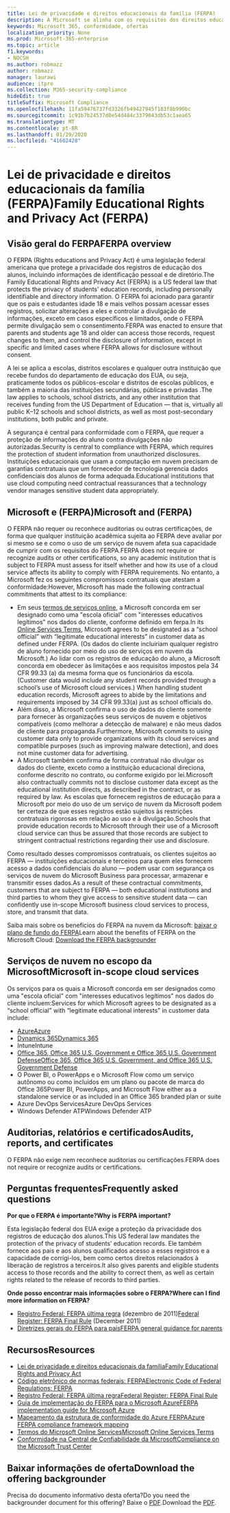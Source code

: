 ```yaml
---
title: Lei de privacidade e direitos educacionais da família (FERPA)
description: A Microsoft se alinha com os requisitos dos direitos educacionais e da lei de privacidade da família US.
keywords: Microsoft 365, conformidade, ofertas
localization_priority: None
ms.prod: Microsoft-365-enterprise
ms.topic: article
f1.keywords:
- NOCSH
ms.author: robmazz
author: robmazz
manager: laurawi
audience: itpro
ms.collection: M365-security-compliance
hideEdit: true
titleSuffix: Microsoft Compliance
ms.openlocfilehash: 11fa59476737fd3326fb49427945f183f8b990bc
ms.sourcegitcommit: 1c91b7b24537d0e54d484c3379043db53c1aea65
ms.translationtype: MT
ms.contentlocale: pt-BR
ms.lasthandoff: 01/29/2020
ms.locfileid: "41602428"
---
```

# <a name="family-educational-rights-and-privacy-act-ferpa"></a><span data-ttu-id="02cae-104">Lei de privacidade e direitos educacionais da família (FERPA)</span><span class="sxs-lookup"><span data-stu-id="02cae-104">Family Educational Rights and Privacy Act (FERPA)</span></span>

## <a name="ferpa-overview"></a><span data-ttu-id="02cae-105">Visão geral do FERPA</span><span class="sxs-lookup"><span data-stu-id="02cae-105">FERPA overview</span></span>

<span data-ttu-id="02cae-106">O FERPA (Rights educations and Privacy Act) é uma legislação federal americana que protege a privacidade dos registros de educação dos alunos, incluindo informações de identificação pessoal e de diretório.</span><span class="sxs-lookup"><span data-stu-id="02cae-106">The Family Educational Rights and Privacy Act (FERPA) is a US federal law that protects the privacy of students’ education records, including personally identifiable and directory information.</span></span> <span data-ttu-id="02cae-107">O FERPA foi acionado para garantir que os pais e estudantes idade 18 e mais velhos possam acessar esses registros, solicitar alterações a eles e controlar a divulgação de informações, exceto em casos específicos e limitados, onde o FERPA permite divulgação sem o consentimento.</span><span class="sxs-lookup"><span data-stu-id="02cae-107">FERPA was enacted to ensure that parents and students age 18 and older can access those records, request changes to them, and control the disclosure of information, except in specific and limited cases where FERPA allows for disclosure without consent.</span></span>

<span data-ttu-id="02cae-108">A lei se aplica a escolas, distritos escolares e qualquer outra instituição que recebe fundos do departamento de educação dos EUA, ou seja, praticamente todos os públicos-escolar e distritos de escolas públicos, e também a maioria das instituições secundárias, públicas e privadas .</span><span class="sxs-lookup"><span data-stu-id="02cae-108">The law applies to schools, school districts, and any other institution that receives funding from the US Department of Education — that is, virtually all public K–12 schools and school districts, as well as most post-secondary institutions, both public and private.</span></span>

<span data-ttu-id="02cae-109">A segurança é central para conformidade com o FERPA, que requer a proteção de informações do aluno contra divulgações não autorizadas.</span><span class="sxs-lookup"><span data-stu-id="02cae-109">Security is central to compliance with FERPA, which requires the protection of student information from unauthorized disclosures.</span></span> <span data-ttu-id="02cae-110">Instituições educacionais que usam a computação em nuvem precisam de garantias contratuais que um fornecedor de tecnologia gerencia dados confidenciais dos alunos de forma adequada.</span><span class="sxs-lookup"><span data-stu-id="02cae-110">Educational institutions that use cloud computing need contractual reassurances that a technology vendor manages sensitive student data appropriately.</span></span>

## <a name="microsoft-and-ferpa"></a><span data-ttu-id="02cae-111">Microsoft e (FERPA)</span><span class="sxs-lookup"><span data-stu-id="02cae-111">Microsoft and (FERPA)</span></span>

<span data-ttu-id="02cae-112">O FERPA não requer ou reconhece auditorias ou outras certificações, de forma que qualquer instituição acadêmica sujeita ao FERPA deve avaliar por si mesmo se e como o uso de um serviço de nuvem afeta sua capacidade de cumprir com os requisitos do FERPA.</span><span class="sxs-lookup"><span data-stu-id="02cae-112">FERPA does not require or recognize audits or other certifications, so any academic institution that is subject to FERPA must assess for itself whether and how its use of a cloud service affects its ability to comply with FERPA requirements.</span></span> <span data-ttu-id="02cae-113">No entanto, a Microsoft fez os seguintes compromissos contratuais que atestam a conformidade:</span><span class="sxs-lookup"><span data-stu-id="02cae-113">However, Microsoft has made the following contractual commitments that attest to its compliance:</span></span>

- <span data-ttu-id="02cae-114">Em seus [termos de serviços online](https://aka.ms/Online-Services-Terms), a Microsoft concorda em ser designado como uma "escola oficial" com "interesses educativos legítimos" nos dados do cliente, conforme definido em ferpa.</span><span class="sxs-lookup"><span data-stu-id="02cae-114">In its [Online Services Terms](https://aka.ms/Online-Services-Terms), Microsoft agrees to be designated as a “school official” with “legitimate educational interests” in customer data as defined under FERPA.</span></span> <span data-ttu-id="02cae-115">(Os dados do cliente incluiriam qualquer registro de aluno fornecido por meio do uso de serviços em nuvem da Microsoft.) Ao lidar com os registros de educação do aluno, a Microsoft concorda em obedecer às limitações e aos requisitos impostos pela 34 CFR 99.33 (a) da mesma forma que os funcionários da escola.</span><span class="sxs-lookup"><span data-stu-id="02cae-115">(Customer data would include any student records provided through a school’s use of Microsoft cloud services.) When handling student education records, Microsoft agrees to abide by the limitations and requirements imposed by 34 CFR 99.33(a) just as school officials do.</span></span>
- <span data-ttu-id="02cae-116">Além disso, a Microsoft confirma o uso de dados do cliente somente para fornecer às organizações seus serviços de nuvem e objetivos compatíveis (como melhorar a detecção de malware) e não meus dados de cliente para propaganda.</span><span class="sxs-lookup"><span data-stu-id="02cae-116">Furthermore, Microsoft commits to using customer data only to provide organizations with its cloud services and compatible purposes (such as improving malware detection), and does not mine customer data for advertising.</span></span>
- <span data-ttu-id="02cae-117">A Microsoft também confirma de forma contratual não divulgar os dados do cliente, exceto como a instituição educacional direciona, conforme descrito no contrato, ou conforme exigido por lei.</span><span class="sxs-lookup"><span data-stu-id="02cae-117">Microsoft also contractually commits not to disclose customer data except as the educational institution directs, as described in the contract, or as required by law.</span></span> <span data-ttu-id="02cae-118">As escolas que fornecem registros de educação para a Microsoft por meio do uso de um serviço de nuvem da Microsoft podem ter certeza de que esses registros estão sujeitos às restrições contratuais rigorosas em relação ao uso e à divulgação.</span><span class="sxs-lookup"><span data-stu-id="02cae-118">Schools that provide education records to Microsoft through their use of a Microsoft cloud service can thus be assured that those records are subject to stringent contractual restrictions regarding their use and disclosure.</span></span>

<span data-ttu-id="02cae-119">Como resultado desses compromissos contratuais, os clientes sujeitos ao FERPA — instituições educacionais e terceiros para quem eles fornecem acesso a dados confidenciais do aluno — podem usar com segurança os serviços de nuvem do Microsoft Business para processar, armazenar e transmitir esses dados.</span><span class="sxs-lookup"><span data-stu-id="02cae-119">As a result of these contractual commitments, customers that are subject to FERPA — both educational institutions and third parties to whom they give access to sensitive student data — can confidently use in-scope Microsoft business cloud services to process, store, and transmit that data.</span></span>

<span data-ttu-id="02cae-120">Saiba mais sobre os benefícios do FERPA na nuvem da Microsoft: [baixar o plano de fundo do FERPA](https://aka.ms/ferpa-compliance)</span><span class="sxs-lookup"><span data-stu-id="02cae-120">Learn about the benefits of FERPA on the Microsoft Cloud: [Download the FERPA backgrounder](https://aka.ms/ferpa-compliance)</span></span>

## <a name="microsoft-in-scope-cloud-services"></a><span data-ttu-id="02cae-121">Serviços de nuvem no escopo da Microsoft</span><span class="sxs-lookup"><span data-stu-id="02cae-121">Microsoft in-scope cloud services</span></span>

<span data-ttu-id="02cae-122">Os serviços para os quais a Microsoft concorda em ser designados como uma "escola oficial" com "interesses educativos legítimos" nos dados do cliente incluem:</span><span class="sxs-lookup"><span data-stu-id="02cae-122">Services for which Microsoft agrees to be designated as a “school official” with “legitimate educational interests” in customer data include:</span></span>

- [<span data-ttu-id="02cae-123">Azure</span><span class="sxs-lookup"><span data-stu-id="02cae-123">Azure</span></span>](https://aka.ms/AzureCompliance)
- [<span data-ttu-id="02cae-124">Dynamics 365</span><span class="sxs-lookup"><span data-stu-id="02cae-124">Dynamics 365</span></span>](https://aka.ms/d365-compliance-list)
- <span data-ttu-id="02cae-125">Intune</span><span class="sxs-lookup"><span data-stu-id="02cae-125">Intune</span></span>
- [<span data-ttu-id="02cae-126">Office 365, Office 365 U.S. Government e Office 365 U.S. Government Defense</span><span class="sxs-lookup"><span data-stu-id="02cae-126">Office 365, Office 365 U.S. Government, and Office 365 U.S. Government Defense</span></span>](https://go.microsoft.com/fwlink/p/?LinkID=2077751)
- <span data-ttu-id="02cae-127">O Power BI, o PowerApps e o Microsoft Flow como um serviço autônomo ou como incluídos em um plano ou pacote de marca do Office 365</span><span class="sxs-lookup"><span data-stu-id="02cae-127">Power BI, PowerApps, and Microsoft Flow either as a standalone service or as included in an Office 365 branded plan or suite</span></span>
- <span data-ttu-id="02cae-128">Azure DevOps Services</span><span class="sxs-lookup"><span data-stu-id="02cae-128">Azure DevOps Services</span></span>
- <span data-ttu-id="02cae-129">Windows Defender ATP</span><span class="sxs-lookup"><span data-stu-id="02cae-129">Windows Defender ATP</span></span>

## <a name="audits-reports-and-certificates"></a><span data-ttu-id="02cae-130">Auditorias, relatórios e certificados</span><span class="sxs-lookup"><span data-stu-id="02cae-130">Audits, reports, and certificates</span></span>

<span data-ttu-id="02cae-131">O FERPA não exige nem reconhece auditorias ou certificações.</span><span class="sxs-lookup"><span data-stu-id="02cae-131">FERPA does not require or recognize audits or certifications.</span></span>

## <a name="frequently-asked-questions"></a><span data-ttu-id="02cae-132">Perguntas frequentes</span><span class="sxs-lookup"><span data-stu-id="02cae-132">Frequently asked questions</span></span>

<span data-ttu-id="02cae-133">**Por que o FERPA é importante?**</span><span class="sxs-lookup"><span data-stu-id="02cae-133">**Why is FERPA important?**</span></span>

<span data-ttu-id="02cae-134">Esta legislação federal dos EUA exige a proteção da privacidade dos registros de educação dos alunos.</span><span class="sxs-lookup"><span data-stu-id="02cae-134">This US federal law mandates the protection of the privacy of students’ education records.</span></span> <span data-ttu-id="02cae-135">Ele também fornece aos pais e aos alunos qualificados acesso a esses registros e a capacidade de corrigi-los, bem como certos direitos relacionados à liberação de registros a terceiros.</span><span class="sxs-lookup"><span data-stu-id="02cae-135">It also gives parents and eligible students access to those records and the ability to correct them, as well as certain rights related to the release of records to third parties.</span></span>

<span data-ttu-id="02cae-136">**Onde posso encontrar mais informações sobre o FERPA?**</span><span class="sxs-lookup"><span data-stu-id="02cae-136">**Where can I find more information on FERPA?**</span></span>

- <span data-ttu-id="02cae-137">[Registro Federal: FERPA última regra](https://aka.ms/ferpa-reg) (dezembro de 2011)</span><span class="sxs-lookup"><span data-stu-id="02cae-137">[Federal Register: FERPA Final Rule](https://aka.ms/ferpa-reg) (December 2011)</span></span>
- [<span data-ttu-id="02cae-138">Diretrizes gerais do FERPA para pais</span><span class="sxs-lookup"><span data-stu-id="02cae-138">FERPA general guidance for parents</span></span>](https://www2.ed.gov/policy/gen/guid/fpco/ferpa/parents.html)

## <a name="resources"></a><span data-ttu-id="02cae-139">Recursos</span><span class="sxs-lookup"><span data-stu-id="02cae-139">Resources</span></span>

- [<span data-ttu-id="02cae-140">Lei de privacidade e direitos educacionais da família</span><span class="sxs-lookup"><span data-stu-id="02cae-140">Family Educational Rights and Privacy Act</span></span>](https://www.ed.gov/policy/gen/guid/fpco/ferpa/index.html)
- [<span data-ttu-id="02cae-141">Código eletrônico de normas federais: FERPA</span><span class="sxs-lookup"><span data-stu-id="02cae-141">Electronic Code of Federal Regulations: FERPA</span></span>](https://aka.ms/FERPA-GPO)
- [<span data-ttu-id="02cae-142">Registro Federal: FERPA última regra</span><span class="sxs-lookup"><span data-stu-id="02cae-142">Federal Register: FERPA Final Rule</span></span>](https://aka.ms/ferpa-reg)
- [<span data-ttu-id="02cae-143">Guia de implementação do FERPA para o Microsoft Azure</span><span class="sxs-lookup"><span data-stu-id="02cae-143">FERPA implementation guide for Microsoft Azure</span></span>](https://aka.ms/azureferpa)
- [<span data-ttu-id="02cae-144">Mapeamento da estrutura de conformidade do Azure FERPA</span><span class="sxs-lookup"><span data-stu-id="02cae-144">Azure FERPA compliance framework mapping</span></span>](https://aka.ms/AzureFERPAMapping)
- [<span data-ttu-id="02cae-145">Termos do Microsoft Online Services</span><span class="sxs-lookup"><span data-stu-id="02cae-145">Microsoft Online Services Terms</span></span>](https://aka.ms/Online-Services-Terms)
- [<span data-ttu-id="02cae-146">Conformidade na Central de Confiabilidade da Microsoft</span><span class="sxs-lookup"><span data-stu-id="02cae-146">Compliance on the Microsoft Trust Center</span></span>](https://www.microsoft.com/trust-center/compliance/compliance-overview)

## <a name="download-the-offering-backgrounder"></a><span data-ttu-id="02cae-147">Baixar informações de oferta</span><span class="sxs-lookup"><span data-stu-id="02cae-147">Download the offering backgrounder</span></span>

<span data-ttu-id="02cae-148">Precisa do documento informativo desta oferta?</span><span class="sxs-lookup"><span data-stu-id="02cae-148">Do you need the backgrounder document for this offering?</span></span> <span data-ttu-id="02cae-149">Baixe o [PDF](https://download.microsoft.com/download/2/8/3/2839FB21-353E-472E-BE57-883EC9C6185F/FERPA_Compliance_Backgrounder.pdf).</span><span class="sxs-lookup"><span data-stu-id="02cae-149">Download the [PDF](https://download.microsoft.com/download/2/8/3/2839FB21-353E-472E-BE57-883EC9C6185F/FERPA_Compliance_Backgrounder.pdf).</span></span>
